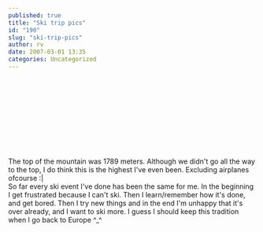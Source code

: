 ```yaml
---
published: true
title: "Ski trip pics"
id: "190"
slug: "ski-trip-pics"
author: rv
date: 2007-03-01 13:35
categories: Uncategorized
---
```

<a href="http://bp2.blogger.com/_RIq3e2nKDHo/RebXHb4J7vI/AAAAAAAAANM/SWMCcfPY3yI/s1600-h/IMG_2999.JPG"><img style="display:block;text-align:center;cursor:pointer;margin:0 auto 10px;" src="http://bp2.blogger.com/_RIq3e2nKDHo/RebXHb4J7vI/AAAAAAAAANM/SWMCcfPY3yI/s400/IMG_2999.JPG" alt="" border="0" /></a><br /><a href="http://bp0.blogger.com/_RIq3e2nKDHo/RebW774J7qI/AAAAAAAAAMk/586dSDbrL2I/s1600-h/IMG_2912.JPG"><img style="display:block;text-align:center;cursor:pointer;margin:0 auto 10px;" src="http://bp0.blogger.com/_RIq3e2nKDHo/RebW774J7qI/AAAAAAAAAMk/586dSDbrL2I/s400/IMG_2912.JPG" alt="" border="0" /></a><br /><a href="http://bp1.blogger.com/_RIq3e2nKDHo/RebW_L4J7rI/AAAAAAAAAMs/Po32-HJkTjM/s1600-h/IMG_2942.JPG"><img style="display:block;text-align:center;cursor:pointer;margin:0 auto 10px;" src="http://bp1.blogger.com/_RIq3e2nKDHo/RebW_L4J7rI/AAAAAAAAAMs/Po32-HJkTjM/s400/IMG_2942.JPG" alt="" border="0" /></a><br /><a href="http://bp2.blogger.com/_RIq3e2nKDHo/RebW_b4J7sI/AAAAAAAAAM0/3ZnqJ2Ps4hc/s1600-h/IMG_2947.JPG"><img style="display:block;text-align:center;cursor:pointer;margin:0 auto 10px;" src="http://bp2.blogger.com/_RIq3e2nKDHo/RebW_b4J7sI/AAAAAAAAAM0/3ZnqJ2Ps4hc/s400/IMG_2947.JPG" alt="" border="0" /></a><br /><a href="http://bp2.blogger.com/_RIq3e2nKDHo/RebW_b4J7tI/AAAAAAAAAM8/aZe9Ccbmoic/s1600-h/IMG_2951.JPG"><img style="display:block;text-align:center;cursor:pointer;margin:0 auto 10px;" src="http://bp2.blogger.com/_RIq3e2nKDHo/RebW_b4J7tI/AAAAAAAAAM8/aZe9Ccbmoic/s400/IMG_2951.JPG" alt="" border="0" /></a><br /><a href="http://bp3.blogger.com/_RIq3e2nKDHo/RebW_r4J7uI/AAAAAAAAANE/Ng2CIPonWBA/s1600-h/IMG_2953.JPG"><img style="display:block;text-align:center;cursor:pointer;margin:0 auto 10px;" src="http://bp3.blogger.com/_RIq3e2nKDHo/RebW_r4J7uI/AAAAAAAAANE/Ng2CIPonWBA/s400/IMG_2953.JPG" alt="" border="0" /></a><br />The top of the mountain was 1789 meters. Although we didn't go all the way to the top, I do think this is the highest I've even been. Excluding airplanes ofcourse :|<br />So far every ski event I've done has been the same for me. In the beginning I get frustrated because I can't ski. Then I learn/remember how it's done, and get bored. Then I try new things and in the end I'm unhappy that it's over already, and I want to ski more. I guess I should keep this tradition when I go back to Europe ^_^
